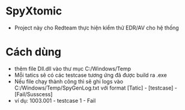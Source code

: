 # SpyXtomic 
- Project này cho Redteam thực hiện kiểm thử EDR/AV cho hệ thống
# Cách dùng
- thêm file Dll.dll vào thư mục C:/Windows/Temp
- Mỗi tatics sẽ có các testcase tương ứng đã được build ra .exe
- Nếu file chạy thành công thì sẽ ghi logs vào C:/Windows/Temp/SpyGenLog.txt với format 
[Tatic] - [testcase] - [Fail/Susscess]
- ví dụ: 1003.001 - testcase 1 - Fail
